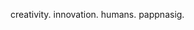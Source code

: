 creativity. innovation. humans. pappnasig.

<!---
salatwurst/salatwurst is a ✨ special ✨ repository because its `README.md` (this file) appears on your GitHub profile.
You can click the Preview link to take a look at your changes.
--->

